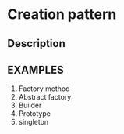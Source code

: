 
# Creation pattern

## Description

## EXAMPLES 
1. Factory method
2. Abstract factory
3. Builder
4. Prototype
5. singleton